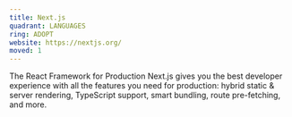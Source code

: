 ```yaml
---
title: Next.js
quadrant: LANGUAGES
ring: ADOPT
website: https://nextjs.org/
moved: 1
---
```


The React Framework for Production Next.js gives you the best developer experience with all the features you need for production: hybrid static & server rendering, TypeScript support, smart bundling, route pre-fetching, and more.
